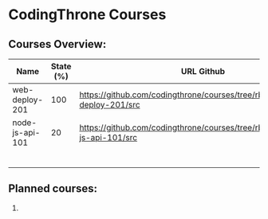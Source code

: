 # CodingThrone Courses

## Courses Overview:

| Name 	| State (%) 	| URL Github 	| URL Blog 	|
|-	|-	|-	|-	|
| web-deploy-201 	| 100 	| https://github.com/codingthrone/courses/tree/rbrtbrnschn/web-deploy-201/src 	| http://64.225.103.55/deployment/web-deployment-201/ 	|
| node-js-api-101 	| 20 	| https://github.com/codingthrone/courses/tree/rbrtbrnschn/node-js-api-101/src 	|  	|
|  	|  	|  	|  	|
|  	|  	|  	|  	|
|  	|  	|  	|  	|
|  	|  	|  	|  	|
|  	|  	|  	|  	|
|  	|  	|  	|  	|

## Planned courses:
1.
